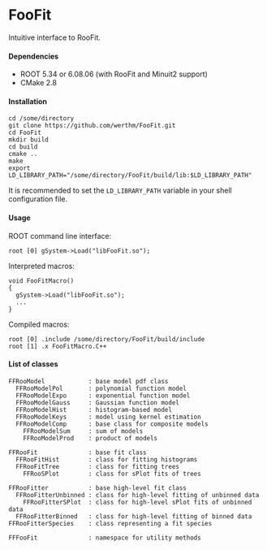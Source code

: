 # FooFit

Intuitive interface to RooFit.

#### Dependencies
* ROOT 5.34 or 6.08.06 (with RooFit and Minuit2 support)
* CMake 2.8

#### Installation
```
cd /some/directory
git clone https://github.com/werthm/FooFit.git
cd FooFit
mkdir build
cd build
cmake ..
make
export LD_LIBRARY_PATH="/some/directory/FooFit/build/lib:$LD_LIBRARY_PATH"
```
It is recommended to set the `LD_LIBRARY_PATH` variable in your shell configuration file.

#### Usage
ROOT command line interface:
```
root [0] gSystem->Load("libFooFit.so");
```
Interpreted macros:
```
void FooFitMacro()
{
  gSystem->Load("libFooFit.so");
  ...
}
```
Compiled macros:
```
root [0] .include /some/directory/FooFit/build/include
root [1] .x FooFitMacro.C++
```

#### List of classes
```
FFRooModel            : base model pdf class
  FFRooModelPol       : polynomial function model
  FFRooModelExpo      : exponential function model
  FFRooModelGauss     : Gaussian function model
  FFRooModelHist      : histogram-based model
  FFRooModelKeys      : model using kernel estimation
  FFRooModelComp      : base class for composite models
    FFRooModelSum     : sum of models
    FFRooModelProd    : product of models

FFRooFit              : base fit class
  FFRooFitHist        : class for fitting histograms
  FFRooFitTree        : class for fitting trees
    FFRooSPlot        : class for sPlot fits of trees

FFRooFitter           : base high-level fit class
  FFRooFitterUnbinned : class for high-level fitting of unbinned data
    FFRooFitterSPlot  : class for high-level sPlot fits of unbinned data
  FFRooFitterBinned   : class for high-level fitting of binned data
FFRooFitterSpecies    : class representing a fit species

FFFooFit              : namespace for utility methods
```

